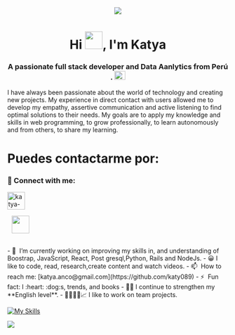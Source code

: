 
<div align="center">
    <img src="./images/header.gif"/>
</div>

<h1 align="center">Hi <img src="https://www.emojiall.com/images/240/microsoft-teams/1f44b.png" height="40" width="40" />, I'm Katya</h1>
<h3 align="center">A passionate full stack developer and Data Aanlytics from Perú . <img src="./images/Perú.gif" height="20" width="25" /></h3>

I have always been passionate about the world of technology and creating new projects. My experience in direct contact with users allowed me to develop my empathy, assertive communication and active listening to find optimal solutions to their needs. My goals are to apply my knowledge and skills in web programming, to grow professionally, to learn autonomously and from others, to share my learning. 


# Puedes contactarme por:
<h3 align="left">📲 Connect with me:</h3>
<p align="left">
<a href="https://www.linkedin.com/in/katya-anco/" target="blank"><img align="center" src="https://cdn-icons-png.flaticon.com/512/2504/2504923.png" alt="katya-anco" height="40" width="40" /></a>
    
<a style="margin-left: 10px;" target="_blank" href="https://github.com/katy089"><img align="center" src="https://cdn-icons-png.flaticon.com/512/2504/2504911.png" width="40" height="40"></a>
</p>
<br>
- 🌱 &nbsp;I’m currently working on improving my skills in, and understanding of Boostrap, JavaScript, React, Post gresql,Python, Rails and NodeJs.
- 😀 I like to  code, read, research,create content and watch videos.
- 📫 &nbsp;How to reach me: [katya.anco@gmail.com](https://github.com/katy089) 
- ⚡ &nbsp;Fun fact: I :heart: :dog:s, trends, and books
- 🗽💭 I continue to strengthen my **English level**.
- 🫱🏼‍🫲🏼📈 I like to work on team projects.


[![My Skills](https://skillicons.dev/icons?i=ruby,rails,postgresql,python,js,nodejs,react,emotion,figma,git,github,firebase,linux,docker)](https://skillicons.dev)

![](./profile-3d-contrib/profile-night-green.svg)
